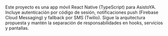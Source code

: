 <!-- Use this file to provide workspace-specific custom instructions to Copilot. For more details, visit https://code.visualstudio.com/docs/copilot/copilot-customization#_use-a-githubcopilotinstructionsmd-file -->

Este proyecto es una app móvil React Native (TypeScript) para AsistoYA. Incluye autenticación por código de sesión, notificaciones push (Firebase Cloud Messaging) y fallback por SMS (Twilio). Sigue la arquitectura propuesta y mantén la separación de responsabilidades en hooks, servicios y pantallas.
